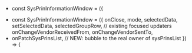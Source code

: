 - const SysPrinInformationWindow = ({
+ const SysPrinInformationWindow = ({
   onClose,
   mode,
   selectedData,
   setSelectedData,
   selectedGroupRow,
   // existing focused updaters
   onChangeVendorReceivedFrom,
   onChangeVendorSentTo,
+  onPatchSysPrinsList, // NEW: bubble to the real owner of sysPrinsList
 }) => {
